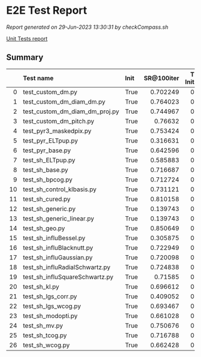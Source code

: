 # E2E Test Report

*Report generated on 29-Jun-2023 13:30:31 by checkCompass.sh*

[Unit Tests report](report_unit_test.html)

## Summary

|    | Test name                      | Init   |   SR@100iter |   T Init |    T Loop |
|---:|:-------------------------------|:-------|-------------:|---------:|----------:|
|  0 | test_custom_dm.py              | True   |     0.702249 |        0 | 0.562334  |
|  1 | test_custom_dm_diam_dm.py      | True   |     0.764023 |        0 | 0.508652  |
|  2 | test_custom_dm_diam_dm_proj.py | True   |     0.744967 |        0 | 0.514263  |
|  3 | test_custom_dm_pitch.py        | True   |     0.76632  |        0 | 0.504912  |
|  4 | test_pyr3_maskedpix.py         | True   |     0.753424 |        0 | 0.186905  |
|  5 | test_pyr_ELTpup.py             | True   |     0.316631 |        0 | 0.187416  |
|  6 | test_pyr_base.py               | True   |     0.642596 |        0 | 0.192299  |
|  7 | test_sh_ELTpup.py              | True   |     0.585883 |        0 | 0.0531386 |
|  8 | test_sh_base.py                | True   |     0.716687 |        0 | 0.0544886 |
|  9 | test_sh_bpcog.py               | True   |     0.712724 |        0 | 0.0586089 |
| 10 | test_sh_control_klbasis.py     | True   |     0.731121 |        0 | 0.0625746 |
| 11 | test_sh_cured.py               | True   |     0.810158 |        0 | 0.101619  |
| 12 | test_sh_generic.py             | True   |     0.139743 |        0 | 0.0572494 |
| 13 | test_sh_generic_linear.py      | True   |     0.139743 |        0 | 0.075061  |
| 14 | test_sh_geo.py                 | True   |     0.850649 |        0 | 0.0514932 |
| 15 | test_sh_influBessel.py         | True   |     0.305875 |        0 | 0.0580662 |
| 16 | test_sh_influBlacknutt.py      | True   |     0.722949 |        0 | 0.0567347 |
| 17 | test_sh_influGaussian.py       | True   |     0.720098 |        0 | 0.0566002 |
| 18 | test_sh_influRadialSchwartz.py | True   |     0.724838 |        0 | 0.0580891 |
| 19 | test_sh_influSquareSchwartz.py | True   |     0.71585  |        0 | 0.0642535 |
| 20 | test_sh_kl.py                  | True   |     0.696612 |        0 | 0.05186   |
| 21 | test_sh_lgs_corr.py            | True   |     0.409052 |        0 | 0.0728169 |
| 22 | test_sh_lgs_wcog.py            | True   |     0.693467 |        0 | 0.0664804 |
| 23 | test_sh_modopti.py             | True   |     0.661028 |        0 | 0.0549769 |
| 24 | test_sh_mv.py                  | True   |     0.750676 |        0 | 0.0579832 |
| 25 | test_sh_tcog.py                | True   |     0.716788 |        0 | 0.0563581 |
| 26 | test_sh_wcog.py                | True   |     0.662428 |        0 | 0.0561456 |
